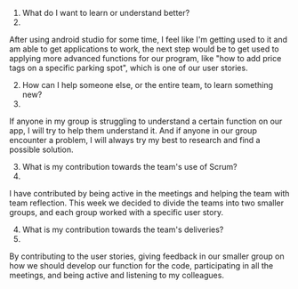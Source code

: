 1. What do I want to learn or understand better?
2. 
After using android studio for some time, I feel like I'm getting used to it and am able to get applications to work, the next step would be to get used to applying more advanced functions for our program, like "how to add price tags on a specific parking spot", which is one of our user stories.

2. How can I help someone else, or the entire team, to learn something new?
3. 
If anyone in my group is struggling to understand a certain function on our app, I will try to help them understand it. And if anyone in our group encounter a problem, I will always try my best to research and find a possible solution.

3. What is my contribution towards the team's use of Scrum?
4. 
I have contributed by being active in the meetings and helping the team with team reflection. This week we decided to divide the teams into two smaller groups, and each group worked with a specific user story. 

4. What is my contribution towards the team's deliveries?
5. 
By contributing to the user stories, giving feedback in our smaller group on how we should develop our function for the code, participating in all the meetings, and being active and listening to my colleagues.
